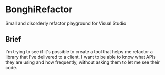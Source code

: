 # BonghiRefactor
Small and disorderly refactor playground for Visual Studio

## Brief
I'm trying to see if it's possible to create a tool that helps me refactor a library that I've delivered to a client.
I want to be able to know what APIs they are using and how frequently, without asking them to let me see their code.
